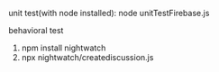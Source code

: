 unit test(with node installed):
node unitTestFirebase.js



behavioral test
1. npm install nightwatch
2. npx nightwatch/creatediscussion.js
